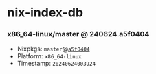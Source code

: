 # nix-index-db
### x86_64-linux/master @ 240624.a5f0404
- Nixpkgs: `master`@[`a5f0404`](https://github.com/NixOS/nixpkgs/commit/a5f040459a99b8bbc373d5f04ba7e6ce467b98d1)
- Platform: `x86_64-linux`
- Timestamp: `20240624003924`
